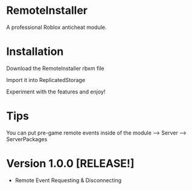 # RemoteInstaller
A professional Roblox anticheat module.

# Installation

Download the RemoteInstaller rbxm file

Import it into ReplicatedStorage

Experiment with the features and enjoy!

# Tips

You can put pre-game remote events inside of the module --> Server --> ServerPackages

# Version 1.0.0 [RELEASE!]
* Remote Event Requesting & Disconnecting
